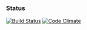 ### Status
[![Build Status](https://travis-ci.org/nastyastavitskaya/flashcards.png)](https://travis-ci.org/nastyastavitskaya/flashcards)
[![Code Climate](https://codeclimate.com/github/nastyastavitskaya/flashcards/badges/gpa.svg)](https://codeclimate.com/github/nastyastavitskaya/flashcards)